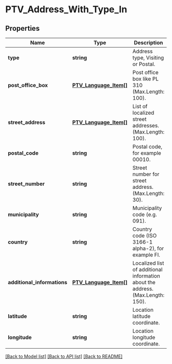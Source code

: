 # PTV_Address_With_Type_In

## Properties
Name | Type | Description | Notes
------------ | ------------- | ------------- | -------------
**type** | **string** | Address type, Visiting or Postal. | 
**post_office_box** | [**PTV_Language_Item[]**](PTV_Language_Item.md) | Post office box like PL 310 (Max.Length: 100). | [optional] 
**street_address** | [**PTV_Language_Item[]**](PTV_Language_Item.md) | List of localized street addresses. (Max.Length: 100). | [optional] 
**postal_code** | **string** | Postal code, for example 00010. | 
**street_number** | **string** | Street number for street address. (Max.Length: 30). | [optional] 
**municipality** | **string** | Municipality code (e.g. 091). | [optional] 
**country** | **string** | Country code (ISO 3166-1 alpha-2), for example FI. | [optional] 
**additional_informations** | [**PTV_Language_Item[]**](PTV_Language_Item.md) | Localized list of additional information about the address. (Max.Length: 150). | [optional] 
**latitude** | **string** | Location latitude coordinate. | [optional] 
**longitude** | **string** | Location longitude coordinate. | [optional] 

[[Back to Model list]](../README.md#documentation-for-models) [[Back to API list]](../README.md#documentation-for-api-endpoints) [[Back to README]](../README.md)


